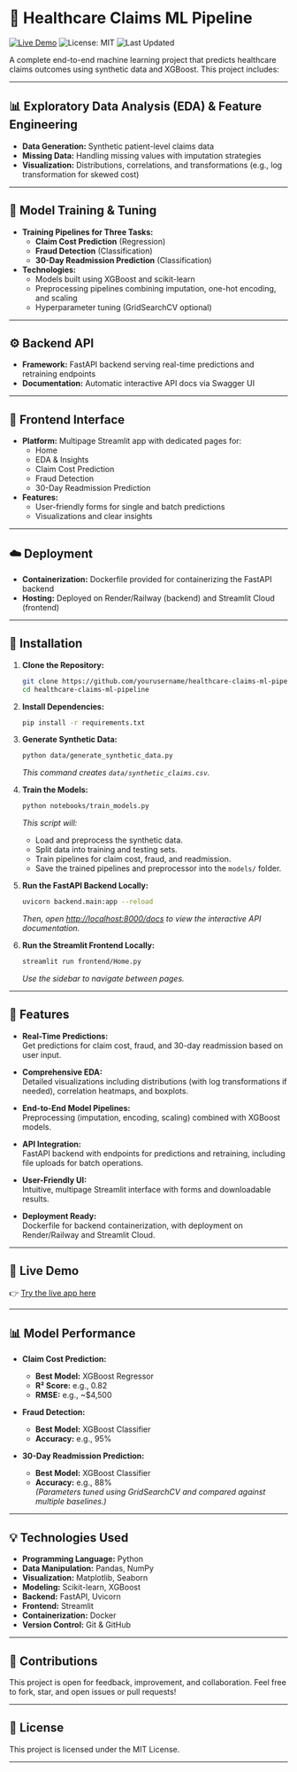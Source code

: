 # 🏥 Healthcare Claims ML Pipeline

[![Live Demo](https://img.shields.io/badge/Live%20Demo-FF4B4B?style=flat&logo=streamlit&logoColor=white)](https://healthcare-claims-ml-pipeline-qj2r7efvcdmkuks9vfwppr.streamlit.app/)
![License: MIT](https://img.shields.io/badge/License-MIT-green?style=flat)
![Last Updated](https://img.shields.io/badge/Last%20Updated-June%202025-brightgreen?style=flat)

A complete end-to-end machine learning project that predicts healthcare claims outcomes using synthetic data and XGBoost. This project includes:

---

## 📊 Exploratory Data Analysis (EDA) & Feature Engineering
- **Data Generation:** Synthetic patient-level claims data  
- **Missing Data:** Handling missing values with imputation strategies  
- **Visualization:** Distributions, correlations, and transformations (e.g., log transformation for skewed cost)

---

## 🧠 Model Training & Tuning
- **Training Pipelines for Three Tasks:**
  - **Claim Cost Prediction** (Regression)
  - **Fraud Detection** (Classification)
  - **30-Day Readmission Prediction** (Classification)
- **Technologies:**
  - Models built using XGBoost and scikit-learn  
  - Preprocessing pipelines combining imputation, one-hot encoding, and scaling  
  - Hyperparameter tuning (GridSearchCV optional)

---

## ⚙️ Backend API
- **Framework:** FastAPI backend serving real-time predictions and retraining endpoints  
- **Documentation:** Automatic interactive API docs via Swagger UI

---

## 🎨 Frontend Interface
- **Platform:** Multipage Streamlit app with dedicated pages for:
  - Home  
  - EDA & Insights  
  - Claim Cost Prediction  
  - Fraud Detection  
  - 30-Day Readmission Prediction
- **Features:** 
  - User-friendly forms for single and batch predictions  
  - Visualizations and clear insights

---

## ☁️ Deployment
- **Containerization:** Dockerfile provided for containerizing the FastAPI backend  
- **Hosting:** Deployed on Render/Railway (backend) and Streamlit Cloud (frontend)

---

## 🚀 Installation

1. **Clone the Repository:**
   ```bash
   git clone https://github.com/yourusername/healthcare-claims-ml-pipeline.git
   cd healthcare-claims-ml-pipeline
   ```

2. **Install Dependencies:**
   ```bash
   pip install -r requirements.txt
   ```

3. **Generate Synthetic Data:**
   ```bash
   python data/generate_synthetic_data.py
   ```
   *This command creates `data/synthetic_claims.csv`.*

4. **Train the Models:**
   ```bash
   python notebooks/train_models.py
   ```
   *This script will:*
   - Load and preprocess the synthetic data.
   - Split data into training and testing sets.
   - Train pipelines for claim cost, fraud, and readmission.
   - Save the trained pipelines and preprocessor into the `models/` folder.

5. **Run the FastAPI Backend Locally:**
   ```bash
   uvicorn backend.main:app --reload
   ```
   *Then, open [http://localhost:8000/docs](http://localhost:8000/docs) to view the interactive API documentation.*

6. **Run the Streamlit Frontend Locally:**
   ```bash
   streamlit run frontend/Home.py
   ```
   *Use the sidebar to navigate between pages.*

---

## 🌟 Features

- **Real-Time Predictions:**  
  Get predictions for claim cost, fraud, and 30-day readmission based on user input.

- **Comprehensive EDA:**  
  Detailed visualizations including distributions (with log transformations if needed), correlation heatmaps, and boxplots.

- **End-to-End Model Pipelines:**  
  Preprocessing (imputation, encoding, scaling) combined with XGBoost models.

- **API Integration:**  
  FastAPI backend with endpoints for predictions and retraining, including file uploads for batch operations.

- **User-Friendly UI:**  
  Intuitive, multipage Streamlit interface with forms and downloadable results.

- **Deployment Ready:**  
  Dockerfile for backend containerization, with deployment on Render/Railway and Streamlit Cloud.

---

## 🔗 Live Demo

👉 [Try the live app here](https://healthcare-claims-ml-pipeline-qj2r7efvcdmkuks9vfwppr.streamlit.app/)

---

## 📊 Model Performance

- **Claim Cost Prediction:**
  - **Best Model:** XGBoost Regressor
  - **R² Score:** e.g., 0.82
  - **RMSE:** e.g., ~$4,500

- **Fraud Detection:**
  - **Best Model:** XGBoost Classifier
  - **Accuracy:** e.g., 95%

- **30-Day Readmission Prediction:**
  - **Best Model:** XGBoost Classifier
  - **Accuracy:** e.g., 88%  
  *(Parameters tuned using GridSearchCV and compared against multiple baselines.)*

---

## 💡 Technologies Used

- **Programming Language:** Python  
- **Data Manipulation:** Pandas, NumPy  
- **Visualization:** Matplotlib, Seaborn  
- **Modeling:** Scikit-learn, XGBoost  
- **Backend:** FastAPI, Uvicorn  
- **Frontend:** Streamlit  
- **Containerization:** Docker  
- **Version Control:** Git & GitHub  

---

## 🤝 Contributions

This project is open for feedback, improvement, and collaboration. Feel free to fork, star, and open issues or pull requests!

---

## 📜 License

This project is licensed under the MIT License.

---
